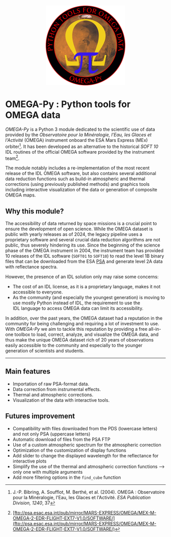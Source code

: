 <!--![version](https://img.shields.io/badge/version-2.4-blue)-->
<!--![pythonversion](https://img.shields.io/badge/Python-3.7+-blue)-->
<!--[![DOI](https://zenodo.org/badge/349763849.svg)](https://zenodo.org/badge/latestdoi/349763849)-->

<p align="center">
<img width="250" height="250" src="logo_omegapy_small2.png">
</p>

# OMEGA-Py : Python tools for OMEGA data

<!--Importation and display of OMEGA/MEx observations in Python 3, based on the IDL *SOFT10* routines developped in the IAS planetary team.-->

<!--!!! warning "Disclaimer"-->
<!--    This module is not the official software distributed by the OMEGA team.-->

<!-- > **Disclaimer:** This module is not the official software distributed by the OMEGA team.-->

*OMEGA-Py* is a Python 3 module dedicated to the scientific use of data
provided by the *Observatoire pour la Minéralogie, l'Eau, les Glaces et
l'Activité* (OMEGA) instrument onboard the ESA Mars Express (MEx) orbiter[^1].
It has been developed as an alternative to the historical *SOFT 10* IDL routines
of the official OMEGA software provided by the instrument team[^2].

The module notably includes a re-implementation of the most recent release of
the IDL OMEGA software, but also contains several additional data reduction
functions such as build-in atmospheric and thermal corrections (using
previously published methods) and graphics tools including interactive
visualization of the data or generation of composite OMEGA maps.

[^1]: J.-P. Bibring, A. Soufflot, M. Berthé, et al. (2004). 
OMEGA : Observatoire pour la Minéralogie, l'Eau, les Glaces et l'Activité.
*ESA Publication Division, 1240*, 37

[^2]: [ftp://psa.esac.esa.int/pub/mirror/MARS-EXPRESS/OMEGA/MEX-M-OMEGA-2-EDR-FLIGHT-EXT7-V1.0/SOFTWARE/](ftp://psa.esac.esa.int/pub/mirror/MARS-EXPRESS/OMEGA/MEX-M-OMEGA-2-EDR-FLIGHT-EXT7-V1.0/SOFTWARE/)

## Why this module?
The accessibility of data returned by space missions is a crucial point to ensure the
development of open science.
While the OMEGA dataset is public with yearly releases as of 2024, the legacy pipeline uses
a proprietary software and several crucial data reduction algorithms are not public,
thus severely hindering its use.
Since the beginning of the science phase of the OMEGA instrument in 2004, the instrument
team has provided 10 releases of the IDL software (`SOFT01` to `SOFT10`) to read the
level 1B binary files that can be downloaded from the ESA [PSA](https://archives.esac.esa.int/psa/#!Table%20View/OMEGA=instrument) 
and generate level 2A data with reflectance spectra.

However, the presence of an IDL solution only may raise some concerns:

 * The cost of an IDL license, as it is a proprietary language, makes it not accessible to everyone.
 * As the community (and especially the youngest generation) is moving to use mostly Python
   instead of IDL, the requirement to use the IDL language to access OMEGA data can limit its
   accessibility.

In addition, over the past years, the OMEGA dataset had a reputation in the community
for being challenging and requiring a lot of investment to use.
With *OMEGA-Py* we aim to tackle this reputation by providing a free all-in-one toolbox
to load, correct, analyze, and visualize the OMEGA data, and thus make the unique OMEGA dataset
rich of 20 years of observations easily accessible to the community and especially to
the younger generation of scientists and students.


-------------
## Main features
 - Importation of raw PSA-format data.
 - Data correction from instrumental effects.
 - Thermal and atmospheric corrections.
 - Visualization of the data with interactive tools.

## Futures improvement
 - Compatibility with files downloaded from the PDS (lowercase letters) and not only PSA (uppercase letters)
 - Automatic download of files from the PSA FTP
 - Use of a custom atmospheric spectrum for the atmospheric correction
 - Optimization of the customization of display functions
 - Add slider to change the displayed wavelength for the reflectance for interactive plots
 - Simplify the use of the thermal and atmospheric correction functions --> only one with multiple arguments
 - Add more filtering options in the `find_cube` function

